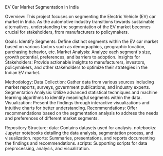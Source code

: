 EV Car Market Segmentation in India


Overview:
This project focuses on segmenting the Electric Vehicle (EV) car market in India. As the automotive industry transitions towards sustainable alternatives, understanding the segmentation of the EV market becomes crucial 
for stakeholders, from manufacturers to policymakers.


Goals:
Identify Segments: Define distinct segments within the EV car market based on various factors such as demographics, geographic location, purchasing behavior, etc.
Market Analysis: Analyze each segment's size, growth potential, preferences, and barriers to adoption.
Insights for Stakeholders: Provide actionable insights to manufacturers, investors, policymakers, and other stakeholders to optimize their strategies in the Indian EV market.



Methodology:
Data Collection: Gather data from various sources including market reports, surveys, government publications, and industry experts.
Segmentation Analysis: Utilize advanced statistical techniques and machine learning algorithms to identify meaningful segments within the data.
Visualization: Present the findings through interactive visualizations and intuitive charts for better understanding.
Recommendations: Offer recommendations based on the segmentation analysis to address the needs and preferences of different market segments.

Repository Structure:
data: Contains datasets used for analysis.
notebooks: Jupyter notebooks detailing the data analysis, segmentation process, and visualization.
reports: Summaries, presentations, and reports documenting the findings and recommendations.
scripts: Supporting scripts for data preprocessing, analysis, and visualization.



